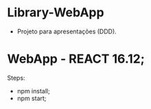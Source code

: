 # Library-WebApp
- Projeto para apresentações (DDD).

# WebApp - REACT 16.12;

Steps:
  - npm install;
  - npm start;
